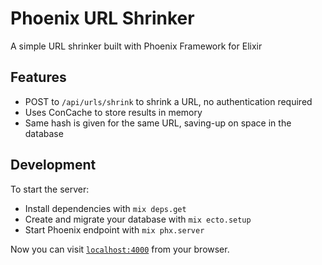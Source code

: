 # Phoenix URL Shrinker

A simple URL shrinker built with Phoenix Framework for Elixir

## Features

- POST to `/api/urls/shrink` to shrink a URL, no authentication required
- Uses ConCache to store results in memory
- Same hash is given for the same URL, saving-up on space in the database

## Development

To start the server:

  * Install dependencies with `mix deps.get`
  * Create and migrate your database with `mix ecto.setup`
  * Start Phoenix endpoint with `mix phx.server`

Now you can visit [`localhost:4000`](http://localhost:4000) from your browser.
